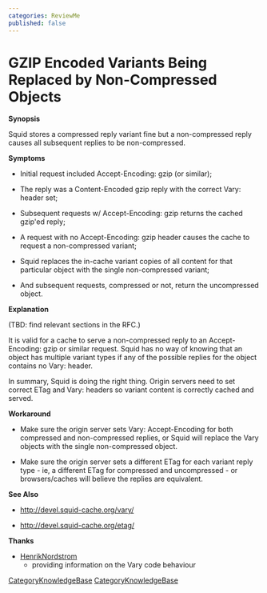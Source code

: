 ```yaml
---
categories: ReviewMe
published: false
---
```

# GZIP Encoded Variants Being Replaced by Non-Compressed Objects

**Synopsis**

Squid stores a compressed reply variant fine but a non-compressed reply
causes all subsequent replies to be non-compressed.

**Symptoms**

  - Initial request included Accept-Encoding: gzip (or similar);

  - The reply was a Content-Encoded gzip reply with the correct Vary:
    header set;

  - Subsequent requests w/ Accept-Encoding: gzip returns the cached
    gzip'ed reply;

  - A request with no Accept-Encoding: gzip header causes the cache to
    request a non-compressed variant;

  - Squid replaces the in-cache variant copies of all content for that
    particular object with the single non-compressed variant;

  - And subsequent requests, compressed or not, return the uncompressed
    object.

**Explanation**

(TBD: find relevant sections in the RFC.)

It is valid for a cache to serve a non-compressed reply to an
Accept-Encoding: gzip or similar request. Squid has no way of knowing
that an object has multiple variant types if any of the possible replies
for the object contains no Vary: header.

In summary, Squid is doing the right thing. Origin servers need to set
correct ETag and Vary: headers so variant content is correctly cached
and served.

**Workaround**

  - Make sure the origin server sets Vary: Accept-Encoding for both
    compressed and non-compressed replies, or Squid will replace the
    Vary objects with the single non-compressed object.

  - Make sure the origin server sets a different ETag for each variant
    reply type - ie, a different ETag for compressed and uncompressed -
    or browsers/caches will believe the replies are equivalent.

**See Also**

  - <http://devel.squid-cache.org/vary/>

  - <http://devel.squid-cache.org/etag/>

**Thanks**

  - [HenrikNordstrom](/HenrikNordstrom)
    - providing information on the Vary code behaviour

[CategoryKnowledgeBase](/CategoryKnowledgeBase)
[CategoryKnowledgeBase](/CategoryKnowledgeBase)
